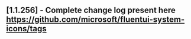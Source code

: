 ## [1.1.256] - Complete change log present here https://github.com/microsoft/fluentui-system-icons/tags